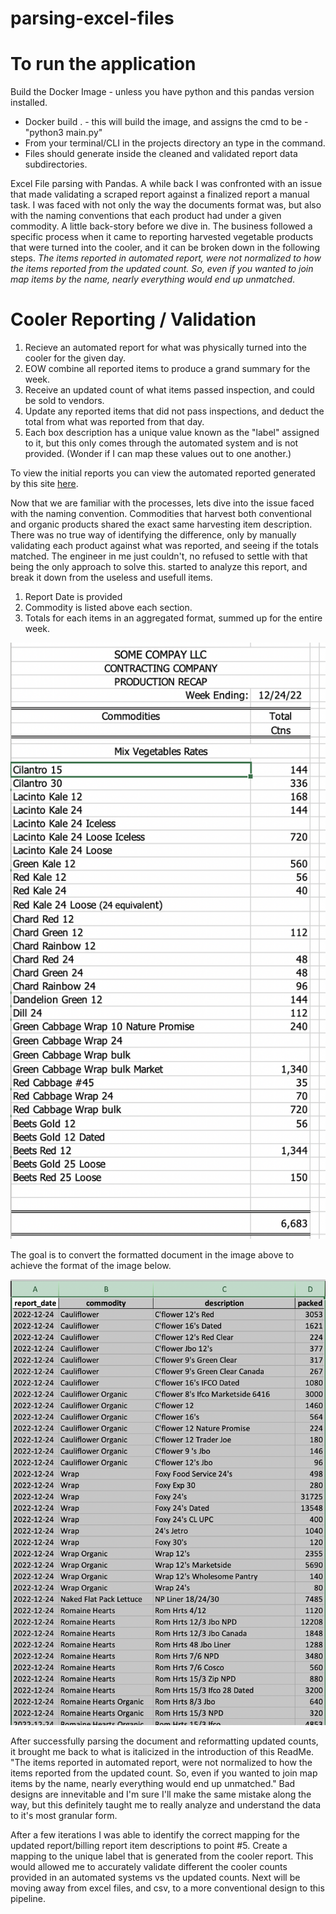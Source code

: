 # parsing-excel-files

# To run the application 
Build the Docker Image - unless you have python and this pandas version installed. 
 * Docker build . - this will build the image, and assigns the cmd to be - "python3 main.py"
 * From your terminal/CLI in the projects directory an type in the command. 
 * Files should generate inside the cleaned and validated report data subdirectories. 
  
Excel File parsing with Pandas.
A while back I was confronted with an issue that made validating a scraped report against a finalized report a manual task. I was faced with not only the way the documents format was, but also with the naming conventions that each product had under a given commodity. A little back-story before we dive in. The business followed a specific process when it came to reporting harvested vegetable products that were turned into the cooler, and it can be broken down in the following steps. *The items reported in automated report, were not normalized to how the items reported from the updated count. So, even if you wanted to join map items by the name, nearly everything would end up unmatched*. 

# Cooler Reporting / Validation
1. Recieve an automated report for what was physically turned into the cooler for the given day. 
2. EOW combine all reported items to produce a grand summary for the week. 
3. Receive an updated count of what items passed inspection, and could be sold to vendors. 
4. Update any reported items that did not pass inspections, and deduct the total from what was reported from that day. 
5. Each box description has a unique value known as the "label" assigned to it, but this only comes through the automated system and is not provided. (Wonder if I can map these values out to one another.)

To view the initial reports you can view the automated reported generated by this site [here](https://github.com/sjrojanooo/automated-report/blob/main/data/html-doc/cooler-report.htm).

Now that we are familiar with the processes, lets dive into the issue faced with the naming convention. Commodities that harvest both conventional and organic products shared the exact same harvesting item description. There was no true way of identifying the difference, only by manually validating each product against what was reported, and seeing if the totals matched. The engineer in me just couldn't, no refused to settle with that being the only approach to solve this.  started to analyze this report, and break it down from the useless and usefull items. 

1. Report Date is provided
2. Commodity is listed above each section. 
3. Totals for each items in an aggregated format, summed up for the entire week. 

![Image](https://github.com/sjrojanooo/parsing-excel-files/blob/main/images/example-original-image.png)

The goal is to convert the formatted document in the image above to achieve the format of the image below.

![Image](https://github.com/sjrojanooo/parsing-excel-files/blob/main/images/reformatted_report.png)

After successfully parsing the document and reformatting updated counts, it brought me back to what is italicized in the introduction of this ReadMe. 
"The items reported in automated report, were not normalized to how the items reported from the updated count. So, even if you wanted to join map items by the name, nearly everything would end up unmatched." Bad designs are innevitable and I'm sure I'll make the same mistake along the way, but this definitely taught me to really analyze and understand the data to it's most granular form. 

After a few iterations I was able to identify the correct mapping for the updated report/billing report item descriptions to point #5. Create a mapping to the unique label that is generated from the cooler report. This would allowed me to accurately validate different the cooler counts provided in an automated systems vs the updated counts. Next will be moving away from excel files, and csv, to a more conventional design to this pipeline.  

